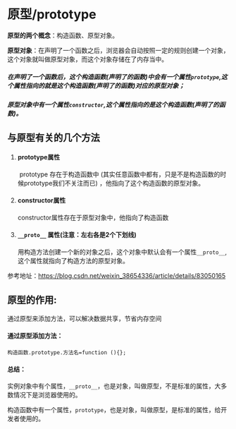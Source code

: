 # 原型/prototype

**原型的两个概念**：构造函数、原型对象。



**原型对象**：在声明了一个函数之后，浏览器会自动按照一定的规则创建一个对象，这个对象就叫做原型对象，而这个对象存储在了内存当中。



##### 在声明了一个函数后，这个构造函数(声明了的函数)中会有一个属性`prototype`,这个属性指向的就是这个构造函数(声明了的函数)对应的原型对象；

##### 原型对象中有一个属性`constructor`,这个属性指向的是这个构造函数(声明了的函数)。



## 与原型有关的几个方法

1. #### prototype属性

   ​         prototype 存在于构造函数中 (其实任意函数中都有，只是不是构造函数的时候prototype我们不关注而已) ，他指向了这个构造函数的原型对象。

2. #### constructor属性

    constructor属性存在于原型对象中，他指向了构造函数

3. #### `__proto__` 属性(注意：左右各是2个下划线)

    用构造方法创建一个新的对象之后，这个对象中默认会有一个属性`__proto__`, 这个属性就指向了构造方法的原型对象。

参考地址：https://blog.csdn.net/weixin_38654336/article/details/83050165


## 原型的作用:

通过原型来添加方法，可以解决数据共享，节省内存空间

#### 通过原型添加方法：

`构造函数.prototype.方法名=function (){};`



#### 总结：

实例对象中有个属性，`__proto__`，也是对象，叫做原型，不是标准的属性，大多数情况下是浏览器使用的。

构造函数中有一个属性，`prototype`，也是对象，叫做原型，是标准的属性，给开发者使用的。